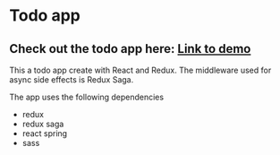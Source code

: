 # Todo app

## Check out the todo app here: [Link to demo](https://martinmjensen.github.io/Todo/)

This a todo app create with React and Redux. The middleware used for async side effects is Redux Saga. 

The app uses the following dependencies
- redux
- redux saga
- react spring
- sass